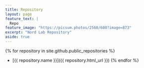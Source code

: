 ```yaml
---
title: Repository
layout: page
feature_text: |
  Repo
feature_image: "https://picsum.photos/2560/600?image=873"
excerpt: "Nord Lab Repository"
aside: true
---
```

{% for repository in site.github.public_repositories %}
  * [{{ repository.name }}]({{ repository.html_url }})
{% endfor %}

